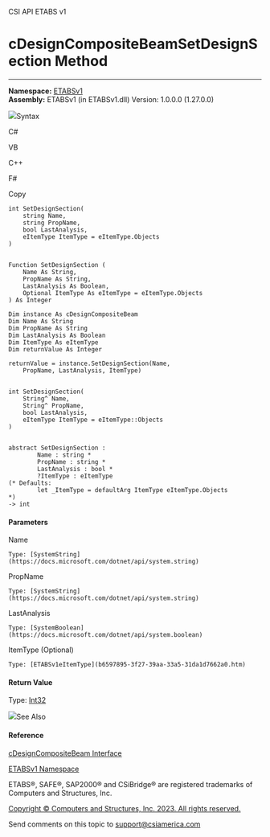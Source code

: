 ﻿

CSI API ETABS v1

# cDesignCompositeBeamSetDesignSection Method  
  
---  
  
**Namespace:** [ETABSv1](2780f1b8-2033-5289-2298-1cdb2a7508d9.htm)  
**Assembly:** ETABSv1 (in ETABSv1.dll) Version: 1.0.0.0 (1.27.0.0)

![](../icons/SectionExpanded.png)Syntax

C#

VB

C++

F#

Copy

    
    
    int SetDesignSection(
    	string Name,
    	string PropName,
    	bool LastAnalysis,
    	eItemType ItemType = eItemType.Objects
    )
    
    
    Function SetDesignSection ( 
    	Name As String,
    	PropName As String,
    	LastAnalysis As Boolean,
    	Optional ItemType As eItemType = eItemType.Objects
    ) As Integer
    
    Dim instance As cDesignCompositeBeam
    Dim Name As String
    Dim PropName As String
    Dim LastAnalysis As Boolean
    Dim ItemType As eItemType
    Dim returnValue As Integer
    
    returnValue = instance.SetDesignSection(Name, 
    	PropName, LastAnalysis, ItemType)
    
    
    int SetDesignSection(
    	String^ Name, 
    	String^ PropName, 
    	bool LastAnalysis, 
    	eItemType ItemType = eItemType::Objects
    )
    
    
    abstract SetDesignSection : 
            Name : string * 
            PropName : string * 
            LastAnalysis : bool * 
            ?ItemType : eItemType 
    (* Defaults:
            let _ItemType = defaultArg ItemType eItemType.Objects
    *)
    -> int 
    

#### Parameters

Name

    Type: [SystemString](https://docs.microsoft.com/dotnet/api/system.string)  

PropName

    Type: [SystemString](https://docs.microsoft.com/dotnet/api/system.string)  

LastAnalysis

    Type: [SystemBoolean](https://docs.microsoft.com/dotnet/api/system.boolean)  

ItemType (Optional)

    Type: [ETABSv1eItemType](b6597895-3f27-39aa-33a5-31da1d7662a0.htm)  

#### Return Value

Type: [Int32](https://docs.microsoft.com/dotnet/api/system.int32)

![](../icons/SectionExpanded.png)See Also

#### Reference

[cDesignCompositeBeam Interface](b5d7edc6-6cac-7fe1-0aa5-b0243db20044.htm)

[ETABSv1 Namespace](2780f1b8-2033-5289-2298-1cdb2a7508d9.htm)

ETABS®, SAFE®, SAP2000® and CSiBridge® are registered trademarks of Computers
and Structures, Inc.  

[Copyright © Computers and Structures, Inc. 2023. All rights
reserved.](http://www.csiamerica.com)

Send comments on this topic to
[support@csiamerica.com](mailto:support%40csiamerica.com?Subject=CSI%20API%20ETABS%20v1)

